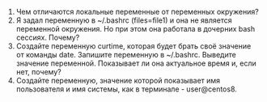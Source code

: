 1. Чем отличаются локальные переменные от переменных окружения?
2. Я задал переменную в ~/.bashrc (files=file1) и она не является переменной окружения. Но при этом она работала в дочерних bash сессиях. Почему?
3. Создайте переменную curtime, которая будет брать своё значение от команды date. Запишите переменную в ~/.bashrc. Выведите значение переменной. Показывает ли она актуальное время и, если нет, почему?
4. Создайте переменную, значение которой показывает имя пользователя и имя системы, как в терминале - user@centos8. 